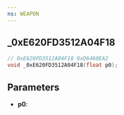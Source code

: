 ```yaml
---
ns: WEAPON
---
```

## _0xE620FD3512A04F18

```c
// 0xE620FD3512A04F18 0xD6460EA2
void _0xE620FD3512A04F18(float p0);
```


## Parameters
* **p0**: 


